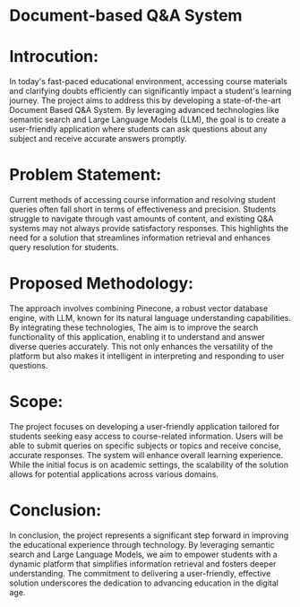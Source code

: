 # Document-based Q&A System

# Introcution:

In today's fast-paced educational environment, accessing course materials and clarifying doubts efficiently can significantly impact a student's learning journey. The project aims to address this by developing a state-of-the-art Document Based Q&A System. By leveraging advanced technologies like semantic search and Large Language Models (LLM), the goal is to create a user-friendly application where students can ask questions about any subject and receive accurate answers promptly.

# Problem Statement:

Current methods of accessing course information and resolving student queries often fall short in terms of effectiveness and precision. Students struggle to navigate through vast amounts of content, and existing Q&A systems may not always provide satisfactory responses. This highlights the need for a solution that streamlines information retrieval and enhances query resolution for students.

# Proposed Methodology:

The approach involves combining Pinecone, a robust vector database engine, with LLM, known for its natural language understanding capabilities. By integrating these technologies, The aim is to improve the search functionality of this application, enabling it to understand and answer diverse queries accurately. This not only enhances the versatility of the platform but also makes it intelligent in interpreting and responding to user questions.

# Scope:

The project focuses on developing a user-friendly application tailored for students seeking easy access to course-related information. Users will be able to submit queries on specific subjects or topics and receive concise, accurate responses. The system will enhance overall learning experience. While the initial focus is on academic settings, the scalability of the solution allows for potential applications across various domains.

# Conclusion:

In conclusion, the project represents a significant step forward in improving the educational experience through technology. By leveraging semantic search and Large Language Models, we aim to empower students with a dynamic platform that simplifies information retrieval and fosters deeper understanding. The commitment to delivering a user-friendly, effective solution underscores the dedication to advancing education in the digital age.







